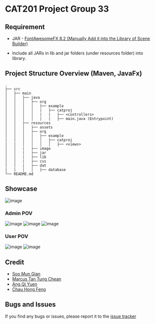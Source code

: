 # CAT201 Project Group 33

## Requirement
- JAR - [FontAwesomeFX 8.2 (Manually Add it into the Library of Scene Builder)](https://jar-download.com/artifacts/de.jensd/fontawesomefx/8.2/source-code)

- Include all JARs in lib and jar folders (under resources folder) into library.
## Project Structure Overview (Maven, JavaFx)
```
.
├── src
│   ├── main
│   │   ├── java
│   │   │   ├── org
│   │   │   │   ├── example
│   │   │   │   |   ├── catproj
│   │   │   │   |   |   ├── <controllers>
│   │   │   │   |   |   ├── main.java (Entrypoint)
│   │   ├── resources
│   │   │   ├── assets
│   │   │   ├── org
│   │   │   │   ├── example
|   │   │   │   │   ├── catproj
|   |   │   │   │   │   ├── <views>
│   │   |   ├── image
│   │   |   ├── jar
│   │   |   ├── lib
│   │   |   ├── css
│   │   |   ├── dat
|   |   │   │   ├── database
└── README.md
```
## Showcase
![image](https://github.com/MunGian/CAT201_Project/assets/121543760/5560c45b-bf72-4408-bed4-232c420fd3f2)

### Admin POV
![image](https://github.com/MunGian/CAT201_Project/assets/121543760/82a267db-d23a-429a-87d0-b65aabe623b4)
![image](https://github.com/MunGian/CAT201_Project/assets/121543760/dbbce604-82d9-44e0-99ee-5fd285faf3ef)
![image](https://github.com/MunGian/CAT201_Project/assets/121543760/da04c580-1c17-47fa-9f56-ebabcd70bdd5)


### User POV
![image](https://github.com/MunGian/CAT201_Project/assets/121543760/1dc24330-6f5d-4359-9fe8-610d061bd943)
![image](https://github.com/MunGian/CAT201_Project/assets/121543760/05e00f70-05d8-423a-8608-4e94cbbe5d75)


## Credit
- [Soo Mun Gian](https://github.com/MunGian)
- [Marcus Tan Tung Chean](https://github.com/Sn0wman8)
- [Ang Qi Yuen]()
- [Chau Hong Feng]()


## Bugs and Issues
If you find any bugs or issues, please report it to the [issue tracker](https://github.com/MunGian/CAT201_Project/issues)
